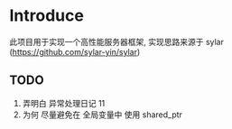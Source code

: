 # Introduce
此项目用于实现一个高性能服务器框架, 实现思路来源于 sylar (https://github.com/sylar-yin/sylar) 

## TODO 
1. 弄明白 异常处理日记 11 
2. 为何 尽量避免在 全局变量中 使用 shared_ptr 